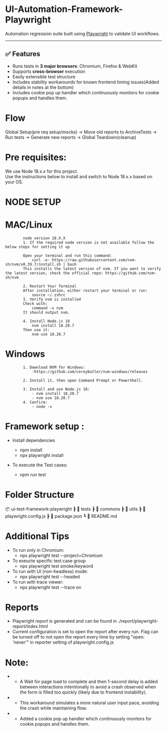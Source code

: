 # UI-Automation-Framework-Playwright

Automation regression suite built using [Playwright](https://playwright.dev/) to validate UI workflows.

---

## ✅ Features

- Runs tests in **3 major browsers**: Chromium, Firefox & WebKit
- Supports **cross-browser** execution
- Easily extensible test structure
- Includes stability workarounds for known frontend timing issues(Added details in notes at the bottom)
- Includes cookie pop up handler which continuously monitors for cookie popups and handles them.

# Flow
Global Setup(pre req setup/mocks) -> Move old reports to ArchiveTests -> Run tests -> Generate new reports -> Global Teardown(cleanup)


# Pre requisites:
We use Node 18.x.x for this project.  
Use the instructions below to install and switch to Node 18.x.x based on your OS.

# NODE SETUP 
 # MAC/Linux
            node version 18.X.X
            1. If the required node version is not available follow the below steps for setting it up

            Open your terminal and run this command:
                curl -o- https://raw.githubusercontent.com/nvm-sh/nvm/v0.39.7/install.sh | bash
            This installs the latest version of nvm. If you want to verify the latest version, check the official repo: https://github.com/nvm-sh/nvm

            2. Restart Your Terminal
            After installation, either restart your terminal or run:
                source ~/.zshrc
            3. Verify nvm is installed
            Check with:
                command -v nvm
            It should output nvm.

            4. Install Node.js 18
                nvm install 18.20.7
            Then use it:
                nvm use 18.20.7
    
 # Windows
            1. Download NVM for Windows:
                -https://github.com/coreybutler/nvm-windows/releases

            2. Install it, then open Command Prompt or PowerShell.

            3. Install and use Node.js 18:
                - nvm install 18.20.7
                - nvm use 18.20.7
            4. Confirm:
                - node -v


# Framework setup :

* Install dependencies
  - npm install
  - npx playwright install 

* To execute the Test cases:
  - npm run test

# Folder Structure
📦 ui-test-framework-playwright
 ┣ 📂 tests
 ┣ 📂 commons
 ┣ 📂 utils
 ┣ 📜 playwright.config.js
 ┣ 📜 package.json
 ┗ 📜 README.md

# Additional Tips
* To run only in Chromium:
   - npx playwright test --project=Chromium
* To exeucte specific test case group
   - npx playwright test smoke/keyword
* To run with UI (non-headless) mode:
   - npx playwright test --headed
* To run with trace viewer:
   - npx playwright test --trace on


# Reports
* Playwright report is generated and can be found in ./report/playwright-report/index.html
* Current configuration is set to open the report after every run. Flag can be turned off to not open the report every time by setting "open: 'never'" in reporter setting of playwright.config.js

# Note:
 * - A Wait for page load to complete and then 1-second delay is added between interactions intentionally to avoid a crash observed 
    when the form is filled too quickly (likely due to frontend instability).
 * - This workaround simulates a more natural user input pace, avoiding the crash while maintaining flow.
 * - Added a cookie pop up handler which continuously monitors for cookie popups and handles them.

